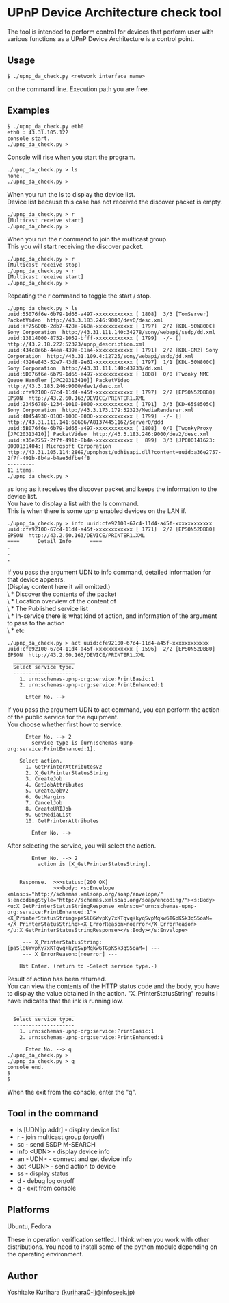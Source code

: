 UPnP Device Architecture check tool
===============

The tool is intended to perform control for devices that perform user with various functions as a UPnP Device Architecture is a control point.


Usage
--------

	$ ./upnp_da_check.py <network interface name>

on the command line. Execution path you are free.


Examples
--------

	$ ./upnp_da_check.py eth0
	eth0 : 43.31.105.122
	console start.
	./upnp_da_check.py >

Console will rise when you start the program.


	./upnp_da_check.py > ls
	none.
	./upnp_da_check.py >

When you run the ls to display the device list.  
Device list because this case has not received the discover packet is empty.


	./upnp_da_check.py > r
	[Multicast receive start]
	./upnp_da_check.py >

When you run the r command to join the multicast group.  
This you will start receiving the discover packet.


	./upnp_da_check.py > r
	[Multicast receive stop]
	./upnp_da_check.py > r
	[Multicast receive start]
	./upnp_da_check.py >

Repeating the r command to toggle the start / stop.


	./upnp_da_check.py > ls
	uuid:55076f6e-6b79-1d65-a497-xxxxxxxxxxxx [ 1808]  3/3 [TomServer] PacketVideo  http://43.3.183.246:9000/dev0/desc.xml
	uuid:af75600b-2db7-428a-968a-xxxxxxxxxxxx [ 1797]  2/2 [KDL-50W800C] Sony Corporation  http://43.31.111.140:34278/sony/webapi/ssdp/dd.xml
	uuid:13814000-8752-1052-bfff-xxxxxxxxxxxx [ 1799]  -/- []   http://43.2.18.222:52323/upnp_description.xml
	uuid:434c8e6b-44ea-439a-81a4-xxxxxxxxxxxx [ 1791]  2/2 [KDL-GN2] Sony Corporation  http://43.31.109.4:12725/sony/webapi/ssdp/dd.xml
	uuid:4326e843-52e7-43d8-9e61-xxxxxxxxxxxx [ 1797]  1/1 [KDL-50W800C] Sony Corporation  http://43.31.111.140:43733/dd.xml
	uuid:5D076f6e-6b79-1d65-a497-xxxxxxxxxxxx [ 1808]  0/0 [Twonky NMC Queue Handler [JPC20313410]] PacketVideo  http://43.3.183.246:9000/dev1/desc.xml
	uuid:cfe92100-67c4-11d4-a45f-xxxxxxxxxxxx [ 1797]  2/2 [EPSON52DBB0] EPSON  http://43.2.60.163/DEVICE/PRINTER1.XML
	uuid:23456789-1234-1010-8000-xxxxxxxxxxxx [ 1791]  3/3 [KD-65S8505C] Sony Corporation  http://43.3.173.179:52323/MediaRenderer.xml
	uuid:4D454930-0100-1000-8000-xxxxxxxxxxxx [ 1799]  -/- []   http://43.31.111.141:60606/A81374451162/Server0/ddd
	uuid:5B076f6e-6b79-1d65-a497-xxxxxxxxxxxx [ 1808]  0/0 [TwonkyProxy [JPC20313410]] PacketVideo  http://43.3.183.246:9000/dev2/desc.xml
	uuid:a36e2757-2f7f-491b-8b4a-xxxxxxxxxxxx [  899]  3/3 [JPC00141623: 0000131404:] Microsoft Corporation  http://43.31.105.114:2869/upnphost/udhisapi.dll?content=uuid:a36e2757-2f7f-491b-8b4a-b4ae5dfbe4f8
	---------
	11 items.
	./upnp_da_check.py >

as long as it receives the discover packet and keeps the information to the device list.  
You have to display a list with the ls command.  
This is when there is some upnp enabled devices on the LAN if.


	./upnp_da_check.py > info uuid:cfe92100-67c4-11d4-a45f-xxxxxxxxxxxx
	uuid:cfe92100-67c4-11d4-a45f-xxxxxxxxxxxx [ 1771]  2/2 [EPSON52DBB0] EPSON  http://43.2.60.163/DEVICE/PRINTER1.XML
	====      Detail Info      ====
	.
	.
	.

If you pass the argument UDN to info command, detailed information for that device appears.  
(Display content here it will omitted.)  
\ * Discover the contents of the packet  
\ * Location overview of the content of  
\ * The Published service list  
\ * In-service there is what kind of action, and information of the argument to pass to the action  
\ * etc


	./upnp_da_check.py > act uuid:cfe92100-67c4-11d4-a45f-xxxxxxxxxxxx
	uuid:cfe92100-67c4-11d4-a45f-xxxxxxxxxxxx [ 1596]  2/2 [EPSON52DBB0] EPSON  http://43.2.60.163/DEVICE/PRINTER1.XML
	  ____________________
	  Select service type.
	  --------------------
	    1. urn:schemas-upnp-org:service:PrintBasic:1
	    2. urn:schemas-upnp-org:service:PrintEnhanced:1
	
	      Enter No. --> 

If you pass the argument UDN to act command, you can perform the action of the public service for the equipment.  
You choose whether first how to service.


	      Enter No. --> 2
	        service type is [urn:schemas-upnp-org:service:PrintEnhanced:1].
	
	    Select action.
	      1. GetPrinterAttributesV2
	      2. X_GetPrinterStatusString
	      3. CreateJob
	      4. GetJobAttributes
	      5. CreateJobV2
	      6. GetMargins
	      7. CancelJob
	      8. CreateURIJob
	      9. GetMediaList
	      10. GetPrinterAttributes
	
	        Enter No. --> 

After selecting the service, you will select the action.


	        Enter No. --> 2
	          action is [X_GetPrinterStatusString].
	
	
	    Response.  >>>status:[200 OK]
	               >>>body: <s:Envelope xmlns:s="http://schemas.xmlsoap.org/soap/envelope/" s:encodingStyle="http://schemas.xmlsoap.org/soap/encoding/"><s:Body><u:X_GetPrinterStatusStringResponse xmlns:u="urn:schemas-upnp-org:service:PrintEnhanced:1"><X_PrinterStatusString>paSl86WvpKy7xKTqvq+kyqSvpMqkw6TGpKSk3qS5oaM=</X_PrinterStatusString><X_ErrorReason>noerror</X_ErrorReason></u:X_GetPrinterStatusStringResponse></s:Body></s:Envelope>
	
	     --- X_PrinterStatusString:[paSl86WvpKy7xKTqvq+kyqSvpMqkw6TGpKSk3qS5oaM=] ---
	     --- X_ErrorReason:[noerror] ---
	
	    Hit Enter. (return to -Select service type.-)

Result of action has been returned.  
You can view the contents of the HTTP status code and the body, you have to display the value obtained in the action.
"X_PrinterStatusString" results I have indicates that the ink is running low.


	  ____________________
	  Select service type.
	  --------------------
	    1. urn:schemas-upnp-org:service:PrintBasic:1
	    2. urn:schemas-upnp-org:service:PrintEnhanced:1
	
	      Enter No. --> q
	./upnp_da_check.py >
	./upnp_da_check.py > q
	console end.
	$ 
	$ 
	
When the exit from the console, enter the "q".


Tool in the command
------------
- ls [UDN|ip addr]    - display device list
- r                   - join multicast group (on/off)
- sc                  - send SSDP M-SEARCH
- info \<UDN\>          - display device info
- an \<UDN\>            - connect and get device info
- act \<UDN\>           - send action to device
- ss                  - display status
- d                   - debug log on/off
- q                   - exit from console


Platforms
------------
Ubuntu, Fedora

These in operation verification settled.
I think when you work with other distributions.
You need to install some of the python module depending on the operating environment.


Author
------------
Yoshitake Kurihara (kurihara0-lj@infoseek.jp)


